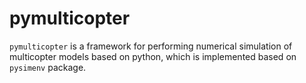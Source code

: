 # pymulticopter

`pymulticopter` is a framework for performing numerical simulation of multicopter models based on python, which is implemented based on `pysimenv` package.